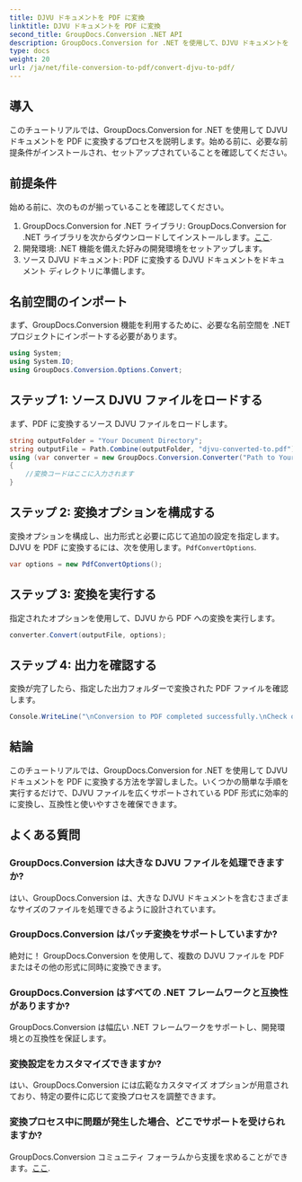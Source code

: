 ```yaml
---
title: DJVU ドキュメントを PDF に変換
linktitle: DJVU ドキュメントを PDF に変換
second_title: GroupDocs.Conversion .NET API
description: GroupDocs.Conversion for .NET を使用して、DJVU ドキュメントを PDF に簡単に変換する方法を学びます。ドキュメント管理タスクを簡素化します。
type: docs
weight: 20
url: /ja/net/file-conversion-to-pdf/convert-djvu-to-pdf/
---
```

## 導入
このチュートリアルでは、GroupDocs.Conversion for .NET を使用して DJVU ドキュメントを PDF に変換するプロセスを説明します。始める前に、必要な前提条件がインストールされ、セットアップされていることを確認してください。
## 前提条件
始める前に、次のものが揃っていることを確認してください。
1. GroupDocs.Conversion for .NET ライブラリ: GroupDocs.Conversion for .NET ライブラリを次からダウンロードしてインストールします。[ここ](https://releases.groupdocs.com/conversion/net/).
2. 開発環境: .NET 機能を備えた好みの開発環境をセットアップします。
3. ソース DJVU ドキュメント: PDF に変換する DJVU ドキュメントをドキュメント ディレクトリに準備します。

## 名前空間のインポート
まず、GroupDocs.Conversion 機能を利用するために、必要な名前空間を .NET プロジェクトにインポートする必要があります。
```csharp
using System;
using System.IO;
using GroupDocs.Conversion.Options.Convert;
```
## ステップ 1: ソース DJVU ファイルをロードする
まず、PDF に変換するソース DJVU ファイルをロードします。
```csharp
string outputFolder = "Your Document Directory";
string outputFile = Path.Combine(outputFolder, "djvu-converted-to.pdf");
using (var converter = new GroupDocs.Conversion.Converter("Path to Your DJVU File"))
{
    //変換コードはここに入力されます
}
```
## ステップ 2: 変換オプションを構成する
変換オプションを構成し、出力形式と必要に応じて追加の設定を指定します。 DJVU を PDF に変換するには、次を使用します。`PdfConvertOptions`.
```csharp
var options = new PdfConvertOptions();
```
## ステップ 3: 変換を実行する
指定されたオプションを使用して、DJVU から PDF への変換を実行します。
```csharp
converter.Convert(outputFile, options);
```
## ステップ 4: 出力を確認する
変換が完了したら、指定した出力フォルダーで変換された PDF ファイルを確認します。
```csharp
Console.WriteLine("\nConversion to PDF completed successfully.\nCheck output in {0}", outputFolder);
```

## 結論
このチュートリアルでは、GroupDocs.Conversion for .NET を使用して DJVU ドキュメントを PDF に変換する方法を学習しました。いくつかの簡単な手順を実行するだけで、DJVU ファイルを広くサポートされている PDF 形式に効率的に変換し、互換性と使いやすさを確保できます。
## よくある質問
### GroupDocs.Conversion は大きな DJVU ファイルを処理できますか?
はい、GroupDocs.Conversion は、大きな DJVU ドキュメントを含むさまざまなサイズのファイルを処理できるように設計されています。
### GroupDocs.Conversion はバッチ変換をサポートしていますか?
絶対に！ GroupDocs.Conversion を使用して、複数の DJVU ファイルを PDF またはその他の形式に同時に変換できます。
### GroupDocs.Conversion はすべての .NET フレームワークと互換性がありますか?
GroupDocs.Conversion は幅広い .NET フレームワークをサポートし、開発環境との互換性を保証します。
### 変換設定をカスタマイズできますか?
はい、GroupDocs.Conversion には広範なカスタマイズ オプションが用意されており、特定の要件に応じて変換プロセスを調整できます。
### 変換プロセス中に問題が発生した場合、どこでサポートを受けられますか?
GroupDocs.Conversion コミュニティ フォーラムから支援を求めることができます。[ここ](https://forum.groupdocs.com/c/conversion/11).